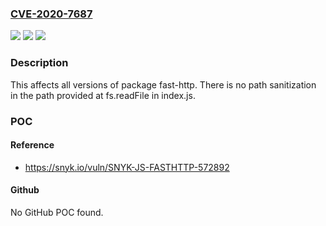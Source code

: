 ### [CVE-2020-7687](https://cve.mitre.org/cgi-bin/cvename.cgi?name=CVE-2020-7687)
![](https://img.shields.io/static/v1?label=Product&message=fast-http&color=blue)
![](https://img.shields.io/static/v1?label=Version&message=%3E%3D%200%20&color=brighgreen)
![](https://img.shields.io/static/v1?label=Vulnerability&message=Directory%20Traversal&color=brighgreen)

### Description

This affects all versions of package fast-http. There is no path sanitization in the path provided at fs.readFile in index.js.

### POC

#### Reference
- https://snyk.io/vuln/SNYK-JS-FASTHTTP-572892

#### Github
No GitHub POC found.


